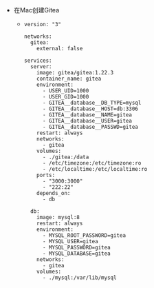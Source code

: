 - 在Mac创建Gitea
	- ```docker-compose
	  version: "3"
	  
	  networks:
	    gitea:
	      external: false
	  
	  services:
	    server:
	      image: gitea/gitea:1.22.3
	      container_name: gitea
	      environment:
	        - USER_UID=1000
	        - USER_GID=1000
	        - GITEA__database__DB_TYPE=mysql
	        - GITEA__database__HOST=db:3306
	        - GITEA__database__NAME=gitea
	        - GITEA__database__USER=gitea
	        - GITEA__database__PASSWD=gitea
	      restart: always
	      networks:
	        - gitea
	      volumes:
	        - ./gitea:/data
	        - /etc/timezone:/etc/timezone:ro
	        - /etc/localtime:/etc/localtime:ro
	      ports:
	        - "3000:3000"
	        - "222:22"
	      depends_on:
	        - db
	  
	    db:
	      image: mysql:8
	      restart: always
	      environment:
	        - MYSQL_ROOT_PASSWORD=gitea
	        - MYSQL_USER=gitea
	        - MYSQL_PASSWORD=gitea
	        - MYSQL_DATABASE=gitea
	      networks:
	        - gitea
	      volumes:
	        - ./mysql:/var/lib/mysql
	  ```